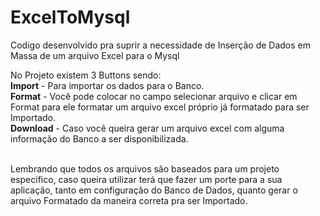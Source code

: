 # ExcelToMysql

Codigo desenvolvido pra suprir a necessidade de Inserção de Dados em Massa de um arquivo Excel para o Mysql

No Projeto existem 3 Buttons sendo: <br />
<strong>Import</strong> - Para importar os dados para o Banco. <br />
<strong>Format</strong> - Você pode colocar no campo selecionar arquivo e clicar em Format para ele formatar um arquivo excel próprio já formatado para ser Importado. <br />
<strong>Download</strong> - Caso você queira gerar um arquivo excel com alguma informação do Banco a ser disponibilizada. <br /><br />

Lembrando que todos os arquivos são baseados para um projeto especifico, caso queira utilizar terá que fazer um porte para a sua aplicação, tanto em configuração do Banco de Dados, quanto gerar o arquivo Formatado da maneira correta pra ser Importado.
